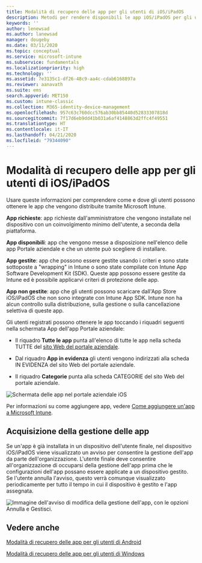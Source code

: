 ```yaml
---
title: Modalità di recupero delle app per gli utenti di iOS/iPadOS
description: Metodi per rendere disponibili le app iOS/iPadOS per gli utenti finali
keywords: ''
author: lenewsad
ms.author: lanewsad
manager: dougeby
ms.date: 03/11/2020
ms.topic: conceptual
ms.service: microsoft-intune
ms.subservice: fundamentals
ms.localizationpriority: high
ms.technology: ''
ms.assetid: 7e3135c1-df26-48c9-aa4c-cdab6168897a
ms.reviewer: aanavath
ms.suite: ems
search.appverid: MET150
ms.custom: intune-classic
ms.collection: M365-identity-device-management
ms.openlocfilehash: 957c63c760dcc576ab30bb85440d52833307818d
ms.sourcegitcommit: 7f17d6eb9dd41b031a6af4148863d2ffc4f49551
ms.translationtype: HT
ms.contentlocale: it-IT
ms.lasthandoff: 04/21/2020
ms.locfileid: "79344090"
---
```

# <a name="how-your-iosipados-users-get-their-apps"></a>Modalità di recupero delle app per gli utenti di iOS/iPadOS

Usare queste informazioni per comprendere come e dove gli utenti possono ottenere le app che vengono distribuite tramite Microsoft Intune.

**App richieste**: app richieste dall'amministratore che vengono installate nel dispositivo con un coinvolgimento minimo dell'utente, a seconda della piattaforma.

**App disponibili**: app che vengono messe a disposizione nell'elenco delle app Portale aziendale e che un utente può scegliere di installare.

**App gestite**: app che possono essere gestite usando i criteri e sono state sottoposte a "wrapping" in Intune o sono state compilate con Intune App Software Development Kit (SDK). Queste app possono essere gestite da Intune ed è possibile applicarvi criteri di protezione delle app.

**App non gestite**: app che gli utenti possono scaricare dall'App Store iOS/iPadOS che non sono integrate con Intune App SDK. Intune non ha alcun controllo sulla distribuzione, sulla gestione o sulla cancellazione selettiva di queste app.  

Gli utenti registrati possono ottenere le app toccando i riquadri seguenti nella schermata App dell'app Portale aziendale:

- Il riquadro **Tutte le app** punta all'elenco di tutte le app nella scheda TUTTE del [sito Web del portale aziendale](https://portal.manage.microsoft.com).

- Dal riquadro **App in evidenza** gli utenti vengono indirizzati alla scheda IN EVIDENZA del sito Web del portale aziendale.

- Il riquadro **Categorie** punta alla scheda CATEGORIE del sito Web del portale aziendale.

![Schermata delle app nel portale aziendale iOS](./media/end-user-apps-ios/ios-cp-app-main-apps-screen.png)

Per informazioni su come aggiungere app, vedere [Come aggiungere un'app a Microsoft Intune](../apps/apps-add.md).

## <a name="app-management-takeover"></a>Acquisizione della gestione delle app
Se un'app è già installata in un dispositivo dell'utente finale, nel dispositivo iOS/iPadOS viene visualizzato un avviso per consentire la gestione dell'app da parte dell'organizzazione. L'utente finale deve consentire all'organizzazione di occuparsi della gestione dell'app prima che le configurazioni dell'app possano essere applicate a un dispositivo gestito. Se l'utente annulla l'avviso, questo verrà comunque visualizzato periodicamente per tutto il tempo in cui il dispositivo è gestito e l'app assegnata.  


![Immagine dell'avviso di modifica della gestione dell'app, con le opzioni Annulla e Gestisci.](./media/end-user-apps-ios/intune-app-management-confirmation-2002.png)

## <a name="see-also"></a>Vedere anche  

[Modalità di recupero delle app per gli utenti di Android](end-user-apps-android.md)

[Modalità di recupero delle app per gli utenti di Windows](end-user-apps-windows.md)
